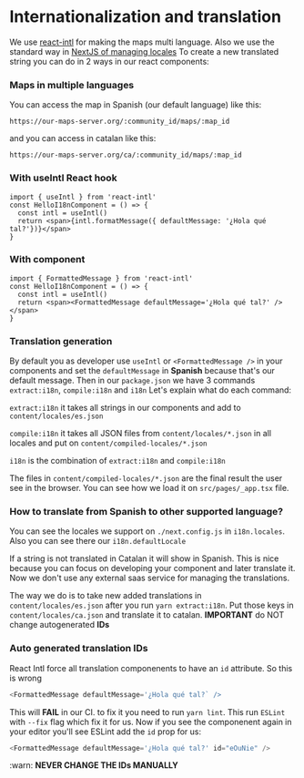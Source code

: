 # Internationalization and translation
We use [react-intl](https://formatjs.io/docs/react-intl/) for making the maps multi language. Also we use the standard way in [NextJS of managing locales](https://nextjs.org/docs/advanced-features/i18n-routing)
To create a new translated string you can do in 2 ways in our react components:

### Maps in multiple languages
You can access the map in Spanish (our default language) like this:

`https://our-maps-server.org/:community_id/maps/:map_id`

and you can access in catalan like this:

`https://our-maps-server.org/ca/:community_id/maps/:map_id`

### With useIntl React hook
```
import { useIntl } from 'react-intl'
const HelloI18nComponent = () => {
  const intl = useIntl()
  return <span>{intl.formatMessage({ defaultMessage: '¿Hola qué tal?'})}</span>
}
```

### With <FormattedMessage /> component
```
import { FormattedMessage } from 'react-intl'
const HelloI18nComponent = () => {
  const intl = useIntl()
  return <span><FormattedMessage defaultMessage='¿Hola qué tal?' /></span>
}
```

### Translation generation
By default you as developer use `useIntl` or `<FormattedMessage />` in your components and set the `defaultMessage` in
**Spanish** because that's our default message.
Then in our `package.json` we have 3 commands `extract:i18n`, `compile:i18n` and `i18n`
Let's explain what do each command:

`extract:i18n` it takes all strings in our components and add to `content/locales/es.json`

`compile:i18n` it takes all JSON files from `content/locales/*.json` in all locales and put on `content/compiled-locales/*.json`

`i18n` is the combination of `extract:i18n` and `compile:i18n`

The files in `content/compiled-locales/*.json` are the final result the user see in the browser. You can see how we load it on `src/pages/_app.tsx` file.

### How to translate from Spanish to other supported language?
You can see the locales we support on `./next.config.js` in  `i18n.locales`. Also you can see there our `i18n.defaultLocale`

If a string is not translated in Catalan it will show in Spanish. This is nice because you can focus on developing your component and later translate it.
Now we don't use any external saas service for managing the translations.

The way we do is to take new added translations in `content/locales/es.json` after you run `yarn extract:i18n`. Put those keys in `content/locales/ca.json` and
translate it to catalan. **IMPORTANT** do NOT change autogenerated **IDs**
### Auto generated translation IDs
React Intl force all translation componenents to have an `id` attribute. So this is wrong
``` javascript
<FormattedMessage defaultMessage='¿Hola qué tal?` />
```
This will **FAIL** in our CI. to fix it you need to run `yarn lint`. This run `ESLint` with `--fix` flag which fix it for us.
Now if you see the componenent again in your editor you'll see ESLint add the `id` prop for us:
``` javascript
<FormattedMessage defaultMessage='¿Hola qué tal?' id="eOuNie" />
```
:warn: **NEVER CHANGE THE IDs MANUALLY**
